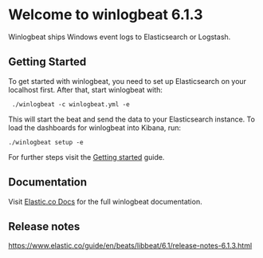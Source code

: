 # Welcome to winlogbeat 6.1.3

Winlogbeat ships Windows event logs to Elasticsearch or Logstash.

## Getting Started

To get started with winlogbeat, you need to set up Elasticsearch on your localhost first. After that, start winlogbeat with:

     ./winlogbeat -c winlogbeat.yml -e

This will start the beat and send the data to your Elasticsearch instance. To load the dashboards for winlogbeat into Kibana, run:

    ./winlogbeat setup -e

For further steps visit the [Getting started](https://www.elastic.co/guide/en/beats/winlogbeat/6.1/winlogbeat-getting-started.html) guide.

## Documentation

Visit [Elastic.co Docs](https://www.elastic.co/guide/en/beats/winlogbeat/6.1/index.html) for the full winlogbeat documentation.

## Release notes

https://www.elastic.co/guide/en/beats/libbeat/6.1/release-notes-6.1.3.html
